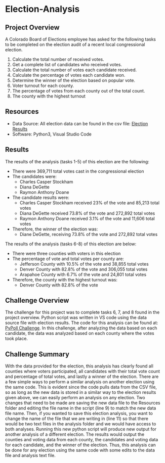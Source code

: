 # Election-Analysis

## Project Overview
A Colorado Board of Elections employee has asked for the following tasks to be completed on the election audit of a recent local congressional election.

1. Calculate the total number of received votes.
2. Get a complete list of candidates who received votes.
3. Calculate the total number of votes each candidate received.
4. Calculate the percentage of votes each candidate won.
5. Determine the winner of the election based on popular vote.
6. Voter turnout for each county.
7. The percentage of votes from each county out of the total count.
8. The county with the highest turnout


## Resources
- Data Source: All election data can be found in the csv file: [Election Results](https://github.com/kmaluccio/election-analysis/blob/main/Resources/election_results.csv)
- Software: Python3, Visual Studio Code

## Results
The results of the analysis (tasks 1-5) of this election are the following:

- There were 369,711 total votes cast in the congressional election
- The candidates were:
	- Charles Casper Stockham
	- Diana DeGette
	- Raymon Anthony Doane
- The candidate results were:
	- Charles Casper Stockham received 23% of the vote and 85,213 total votes
	- Diana DeGette received 73.8% of the vote and 272,892 total votes
	- Raymon Anthony Doane received 3.1% of the vote and 11,606 total votes
- Therefore, the winner of the election was:
	- Diane DeGette, receiving 73.8% of the vote and 272,892 total votes

The results of the analysis (tasks 6-8) of this election are below:
- There were three counties with voters in this election
- The percentage of vote and total votes per county are:
	- Jefferson County with 10.5% of the vote and 38,855 total votes
	- Denver County with 82.8% of the vote and 306,055 total votes
	- Arapahoe County with 6.7% of the vote and 24,801 total votes
- Therefore, the county with the highest turnout was:
	- Denver County with 82.8% of the vote

## Challenge Overview
The challenge for this project was to complete tasks 6, 7, and 8 found in the project overview. Python script was written in VS code using the data source file with election results. The code for this analysis can be found at: [PyPoll Challenge](https://github.com/kmaluccio/election-analysis/blob/main/PyPoll_Challenge.py). In this challenge, after analyzing the data based on each candidate, the data was analyzed based on each county where the votes took place.

## Challenge Summary
With the data provided for the election, this analysis has clearly found all counties where voters participated, all candidates with their total vote count and percentage of total votes, and lastly a winner of the election. There are a few simple ways to perform a similar analysis on another election using the same code. This is evident since the code pulls data from the CSV file, so as long as the new data is stored in a similar way to the election results given above, we can easily perform an analysis on any election. Two changes that need to be made are saving the new data file to the Resources folder and editing the file name in the script (line 9) to match the new data file name. Then, if you wanted to save this election analysis, you want to change the name of the file that we are writing in (line 11) so that there would be two text files in the analysis folder and we would have access to both analyses. Running this new python script will produce new output for another analysis of a different election. The results would output the counties and voting data from each county, the candidates and voting data for each candidate, and the winner of the election. Thus, this analysis can be done for any election using the same code with some edits to the data file and analysis text file.


